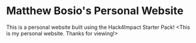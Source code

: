 # Matthew Bosio's Personal Website

This is a personal website built using the Hack4Impact Starter Pack!
<This is my personal website. Thanks for viewing!>
